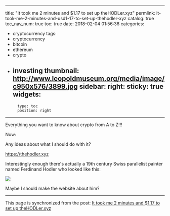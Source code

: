 
---
title: "It took me 2 minutes and $1.17 to set up theHODLer.xyz"
permlink: it-took-me-2-minutes-and-usd1-17-to-set-up-thehodler-xyz
catalog: true
toc_nav_num: true
toc: true
date: 2018-02-04 01:56:36
categories:
- cryptocurrency
tags:
- cryptocurrency
- bitcoin
- ethereum
- crypto
- investing
thumbnail: http://www.leopoldmuseum.org/media/image/c950x576/3899.jpg
sidebar:
    right:
        sticky: true
widgets:
    -
        type: toc
        position: right
---


Everything you want to know about crypto from A to Z!!!

Now:

Any ideas about what I should do with it?

https://thehodler.xyz

Interestingly enough there's actually a 19th century Swiss parallelist painter named Ferdinand Hodler who looked like this:

![](http://www.leopoldmuseum.org/media/image/c950x576/3899.jpg)

Maybe I should make the website about him?

- - -

This page is synchronized from the post: [It took me 2 minutes and $1.17 to set up theHODLer.xyz](https://steemit.com/@shanghaipreneur/it-took-me-2-minutes-and-usd1-17-to-set-up-thehodler-xyz)
